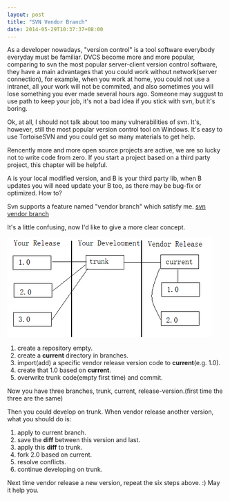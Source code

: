 ```yaml
---
layout: post
title: "SVN Vendor Branch"
date: 2014-05-29T10:37:37+08:00
---
```


As a developer nowadays, "version control" is a tool software everybody everyday must be familiar.
DVCS become more and more popular, comparing to svn the most popular server-client version control software, they have a main advantages that you could work without network(server connection), for example, when you work at home, you could not use a intranet, all your work will not be commited, and also sometimes you will lose something you ever made several hours ago. Someone may suggust to use path to keep your job, it's not a bad idea if you stick with svn, but it's boring.

Ok, at all, I should not talk about too many vulnerabilities of svn. It's, however, still the most popular version control tool on Windows. It's easy to use TortoiseSVN and you could get so many materials to get help.

Rencently more and more open source projects are active, we are so lucky not to write code from zero.
If you start a project based on a third party project, this chapter will be helpful.

A is your local modified version, and B is your third party lib, when B updates you will need update your B too, as there may be bug-fix or optimized. How to?

Svn supports a feature named "vendor branch" which satisfy me.
[svn vendor branch](http://www.subversion.org.cn/svnbook/1.4/svn.advanced.vendorbr.html)

It's a little confusing, now I'd like to give a more clear concept.

<img src="/assets/media/svn-vendor-branch-how-to-use.png" alt="svn-vendor-branch-how-to-use" />

1. create a repository empty.
2. create a <b>current</b> directory in branches.
3. import(add) a specific vendor release version code to <b>current</b>(e.g. 1.0).
4. create that 1.0 based on <b>current</b>.
5. overwrite trunk code(empty first time) and commit.

Now you have three branches, trunk, current, release-version.(first time the three are the same)

Then you could develop on trunk. When vendor release another version, what you should do is:

1. apply to current branch.
2. save the <b>diff</b> between this version and last.
3. apply this <b>diff</b> to trunk.
4. fork 2.0 based on current.
5. resolve conflicts.
6. continue developing on trunk.

Next time vendor release a new version, repeat the six steps above. :)
May it help you.
